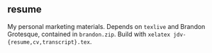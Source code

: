 resume
------

My personal marketing materials. Depends on `texlive` and Brandon Grotesque,
contained in `brandon.zip`. Build with `xelatex jdv-{resume,cv,transcript}.tex`.
